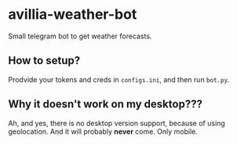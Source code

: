 # avillia-weather-bot
Small telegram bot to get weather forecasts.

## How to setup?
Prodvide your tokens and creds in `configs.ini`, and then run `bot.py`.

## Why it doesn't work on my desktop???
Ah, and yes, there is no desktop version support, because of using geolocation. And it will probably __never__ come. Only mobile.
